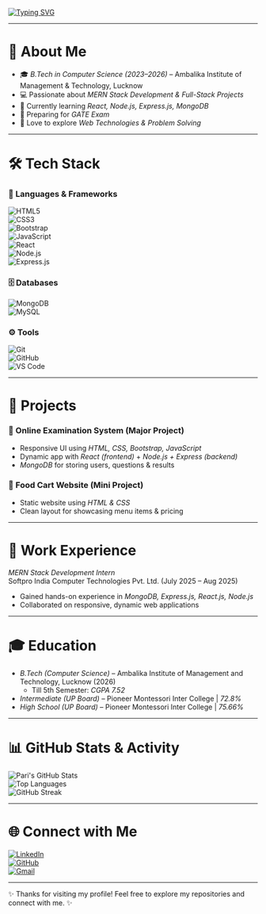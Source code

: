 <!-- Typing effect -->
[![Typing SVG](https://readme-typing-svg.herokuapp.com?font=Fira+Code&weight=500&size=22&pause=1000&color=1F51FF&width=600&lines=Hi%F0%9F%91%8B%2C+I'm+Pari+Shukla;B.Tech+CS+Student+%7C+MERN+Stack+Developer;Passionate+about+Web+Development+%26+Open+Source;Always+Learning+New+Technologies)](https://git.io/typing-svg)

---

# 💫 About Me
- 🎓 *B.Tech in Computer Science (2023–2026)* – Ambalika Institute of Management & Technology, Lucknow  
- 💻 Passionate about *MERN Stack Development & Full-Stack Projects*  
- 🌱 Currently learning *React, Node.js, Express.js, MongoDB*  
- 📘 Preparing for *GATE Exam*  
- 🚀 Love to explore *Web Technologies & Problem Solving*  

---

# 🛠 Tech Stack

### 🚀 Languages & Frameworks  
![HTML5](https://img.shields.io/badge/HTML5-E34F26?style=for-the-badge&logo=html5&logoColor=white)  
![CSS3](https://img.shields.io/badge/CSS3-1572B6?style=for-the-badge&logo=css3&logoColor=white)  
![Bootstrap](https://img.shields.io/badge/Bootstrap-563D7C?style=for-the-badge&logo=bootstrap&logoColor=white)  
![JavaScript](https://img.shields.io/badge/JavaScript-F7DF1E?style=for-the-badge&logo=javascript&logoColor=black)  
![React](https://img.shields.io/badge/React-20232A?style=for-the-badge&logo=react&logoColor=61DAFB)  
![Node.js](https://img.shields.io/badge/Node.js-339933?style=for-the-badge&logo=node.js&logoColor=white)  
![Express.js](https://img.shields.io/badge/Express.js-000000?style=for-the-badge&logo=express&logoColor=white)  

### 🗄 Databases  
![MongoDB](https://img.shields.io/badge/MongoDB-4EA94B?style=for-the-badge&logo=mongodb&logoColor=white)  
![MySQL](https://img.shields.io/badge/MySQL-005C84?style=for-the-badge&logo=mysql&logoColor=white)  

### ⚙ Tools  
![Git](https://img.shields.io/badge/Git-F05032?style=for-the-badge&logo=git&logoColor=white)  
![GitHub](https://img.shields.io/badge/GitHub-181717?style=for-the-badge&logo=github&logoColor=white)  
![VS Code](https://img.shields.io/badge/VS%20Code-0078d7?style=for-the-badge&logo=visual%20studio%20code&logoColor=white)  

---

# 📂 Projects  

### 🔹 Online Examination System (Major Project)
- Responsive UI using *HTML, CSS, Bootstrap, JavaScript*  
- Dynamic app with *React (frontend)* + *Node.js + Express (backend)*  
- *MongoDB* for storing users, questions & results  

### 🔹 Food Cart Website (Mini Project)
- Static website using *HTML & CSS*  
- Clean layout for showcasing menu items & pricing  

---

# 💼 Work Experience
*MERN Stack Development Intern*  
Softpro India Computer Technologies Pvt. Ltd. (July 2025 – Aug 2025)  
- Gained hands-on experience in *MongoDB, Express.js, React.js, Node.js*  
- Collaborated on responsive, dynamic web applications  

---

# 🎓 Education
- *B.Tech (Computer Science)* – Ambalika Institute of Management and Technology, Lucknow (2026)  
  - Till 5th Semester: *CGPA 7.52*  
- *Intermediate (UP Board)* – Pioneer Montessori Inter College | *72.8%*  
- *High School (UP Board)* – Pioneer Montessori Inter College | *75.66%*  

---

# 📊 GitHub Stats & Activity
![Pari's GitHub Stats](https://github-readme-stats.vercel.app/api?username=Parishukla20&show_icons=true&theme=tokyonight)  
![Top Languages](https://github-readme-stats.vercel.app/api/top-langs/?username=Parishukla20&layout=compact&theme=tokyonight)  
![GitHub Streak](https://github-readme-streak-stats.herokuapp.com/?user=Parishukla20&theme=tokyonight)  

---

# 🌐 Connect with Me
[![LinkedIn](https://img.shields.io/badge/LinkedIn-0077B5?style=for-the-badge&logo=linkedin&logoColor=white)](https://linkedin.com/in/pari-shukla)  
[![GitHub](https://img.shields.io/badge/GitHub-100000?style=for-the-badge&logo=github&logoColor=white)](https://github.com/Parishukla20)  
[![Gmail](https://img.shields.io/badge/Gmail-D14836?style=for-the-badge&logo=gmail&logoColor=white)](mailto:prernashukla458@gmail.com)  

---

✨ Thanks for visiting my profile! Feel free to explore my repositories and connect with me. ✨
